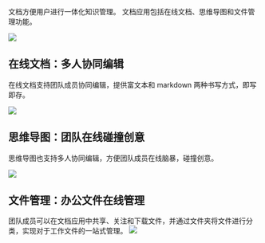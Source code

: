 文档方便用户进行一体化知识管理。
文档应用包括在线文档、思维导图和文件管理功能。

![](http://imgcache.tce.fsphere.cn/image/mc.qcloudimg.com/static/img/eb6a4b5a13b7d967b1caded9b16929e1/image.png)


## 在线文档：多人协同编辑
在线文档支持团队成员协同编辑，提供富文本和 markdown 两种书写方式，即写即存。

![](http://imgcache.tce.fsphere.cn/image/mc.qcloudimg.com/static/img/bff8397c34b44a5a842c04402985cc46/image.jpg)
## 思维导图：团队在线碰撞创意
思维导图也支持多人协同编辑，方便团队成员在线脑暴，碰撞创意。 

![](http://imgcache.tce.fsphere.cn/image/mc.qcloudimg.com/static/img/5ab676a7016c1bef1af2718fa89e4b68/image.png)

## 文件管理：办公文件在线管理

团队成员可以在文档应用中共享、关注和下载文件，并通过文件夹将文件进行分类，实现对于工作文件的一站式管理。
![](http://imgcache.tce.fsphere.cn/image/mc.qcloudimg.com/static/img/418e6140aabd69ee2148e3a1f0134304/image.jpg)

